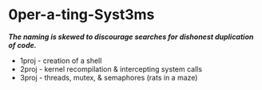 # 0per-a-ting-Syst3ms
***The naming is skewed to discourage searches for dishonest duplication of code.***

* 1proj - creation of a shell
* 2proj - kernel recompilation & intercepting system calls
* 3proj - threads, mutex, & semaphores (rats in a maze)
